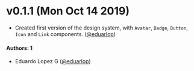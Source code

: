 # v0.1.1 (Mon Oct 14 2019)

- Created first version of the design system, with `Avatar`, `Badge`, `Button`, `Icon` and `Link` components. ([@eduarlop](https://github.com/eduarlop))

#### Authors: 1

- Eduardo Lopez G ([@eduarlop](https://github.com/eduarlop))